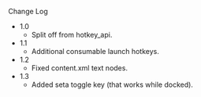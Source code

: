 
Change Log

* 1.0
  - Split off from hotkey_api.
* 1.1
  - Additional consumable launch hotkeys.
* 1.2
  - Fixed content.xml text nodes.
* 1.3
  - Added seta toggle key (that works while docked).